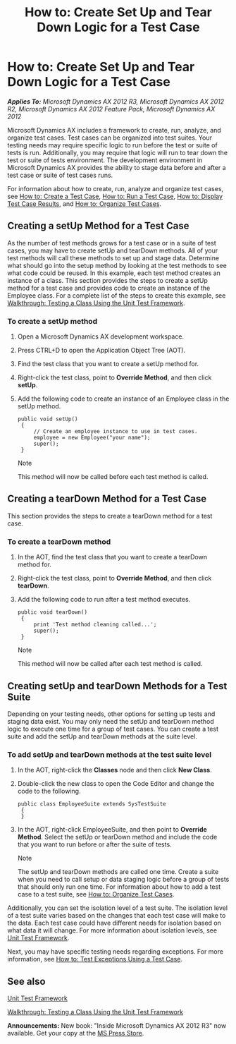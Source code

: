 ﻿---
title: 'How to: Create Set Up and Tear Down Logic for a Test Case'
TOCTitle: 'How to: Create Set Up and Tear Down Logic for a Test Case'
ms:assetid: c6ccaeea-03b8-462e-b52a-79644f6f1d2f
ms:mtpsurl: https://msdn.microsoft.com/en-us/library/Bb496539(v=AX.60)
ms:contentKeyID: 35251119
ms.date: 01/21/2022
mtps_version: v=AX.60
---

# How to: Create Set Up and Tear Down Logic for a Test Case 


_**Applies To:** Microsoft Dynamics AX 2012 R3, Microsoft Dynamics AX 2012 R2, Microsoft Dynamics AX 2012 Feature Pack, Microsoft Dynamics AX 2012_

Microsoft Dynamics AX includes a framework to create, run, analyze, and organize test cases. Test cases can be organized into test suites. Your testing needs may require specific logic to run before the test or suite of tests is run. Additionally, you may require that logic will run to tear down the test or suite of tests environment. The development environment in Microsoft Dynamics AX provides the ability to stage data before and after a test case or suite of test cases runs.

For information about how to create, run, analyze and organize test cases, see [How to: Create a Test Case](how-to-create-a-test-case.md), [How to: Run a Test Case](how-to-run-a-test-case.md), [How to: Display Test Case Results](how-to-display-test-case-results.md), and [How to: Organize Test Cases](how-to-organize-test-cases.md).

## Creating a setUp Method for a Test Case

As the number of test methods grows for a test case or in a suite of test cases, you may have to create setUp and tearDown methods. All of your test methods will call these methods to set up and stage data. Determine what should go into the setup method by looking at the test methods to see what code could be reused. In this example, each test method creates an instance of a class. This section provides the steps to create a setUp method for a test case and provides code to create an instance of the Employee class. For a complete list of the steps to create this example, see [Walkthrough: Testing a Class Using the Unit Test Framework](walkthrough-testing-a-class-using-the-unit-test-framework.md).

### To create a setUp method

1.  Open a Microsoft Dynamics AX development workspace.

2.  Press CTRL+D to open the Application Object Tree (AOT).

3.  Find the test class that you want to create a setUp method for.

4.  Right-click the test class, point to **Override Method**, and then click **setUp**.

5.  Add the following code to create an instance of an Employee class in the setUp method.
    
       ```X++
       public void setUp()
        {
            // Create an employee instance to use in test cases.
            employee = new Employee("your name");
            super();
        }
       ```
    

    > [!NOTE]
    > <P>This method will now be called before each test method is called.</P>



## Creating a tearDown Method for a Test Case

This section provides the steps to create a tearDown method for a test case.

### To create a tearDown method

1.  In the AOT, find the test class that you want to create a tearDown method for.

2.  Right-click the test class, point to **Override Method**, and then click **tearDown**.

3.  Add the following code to run after a test method executes.
    
       ```X++
       public void tearDown()
        {
            print 'Test method cleaning called...';
            super();
        }
       ```
    

    > [!NOTE]
    > <P>This method will now be called after each test method is called.</P>



## Creating setUp and tearDown Methods for a Test Suite

Depending on your testing needs, other options for setting up tests and staging data exist. You may only need the setUp and tearDown method logic to execute one time for a group of test cases. You can create a test suite and add the setUp and tearDown methods at the suite level.

### To add setUp and tearDown methods at the test suite level

1.  In the AOT, right-click the **Classes** node and then click **New Class**.

2.  Double-click the new class to open the Code Editor and change the code to the following.
    
       ```X++
       public class EmployeeSuite extends SysTestSuite
        {
        }
       ```

3.  In the AOT, right-click EmployeeSuite, and then point to **Override Method**. Select the setUp or tearDown method and include the code that you want to run before or after the suite of tests.
    

    > [!NOTE]
    > <P>The setUp and tearDown methods are called one time. Create a suite when you need to call setup or data staging logic before a group of tests that should only run one time. For information about how to add a test case to a test suite, see <A href="how-to-organize-test-cases.md">How to: Organize Test Cases</A>.</P>



Additionally, you can set the isolation level of a test suite. The isolation level of a test suite varies based on the changes that each test case will make to the data. Each test case could have different needs for isolation based on what data it will change. For more information about isolation levels, see [Unit Test Framework](unit-test-framework.md).

Next, you may have specific testing needs regarding exceptions. For more information, see [How to: Test Exceptions Using a Test Case](how-to-test-exceptions-using-a-test-case.md).

## See also

[Unit Test Framework](unit-test-framework.md)

[Walkthrough: Testing a Class Using the Unit Test Framework](walkthrough-testing-a-class-using-the-unit-test-framework.md)

  
**Announcements:** New book: "Inside Microsoft Dynamics AX 2012 R3" now available. Get your copy at the [MS Press Store](https://www.microsoftpressstore.com/store/inside-microsoft-dynamics-ax-2012-r3-9780735685109).

